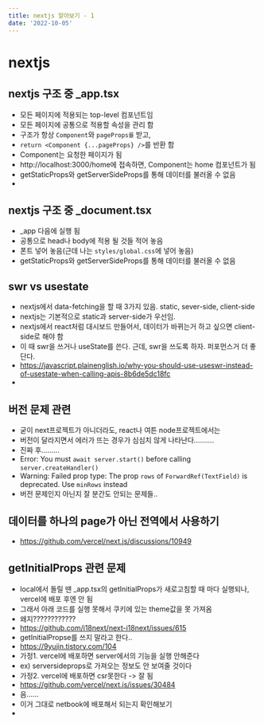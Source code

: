 ```yaml
---
title: nextjs 알아보기 - 1
date: '2022-10-05'
---
```


# nextjs

## nextjs 구조 중 _app.tsx
- 모든 페이지에 적용되는 top-level 컴포넌트임
- 모든 페이지에 공통으로 적용할 속성을 관리 함
- 구조가 항상 `Component`와 `pageProps를` 받고, 
- `return <Component {...pageProps} />`를 반환 함
- Component는 요청한 페이지가 됨
- http://localhost:3000/home에 접속하면, Component는 home 컴포넌트가 됨
- getStaticProps와 getServerSideProps를 통해 데이터를 불러올 수 없음
- 
## nextjs 구조 중 _document.tsx
- _app 다음에 실행 됨
- 공통으로 head나 body에 적용 될 것들 적어 놓음
- 폰트 넣어 놓음(근데 나는 `styles/global.css`에 넣어 놓음)
- getStaticProps와 getServerSideProps를 통해 데이터를 불러올 수 없음

## swr vs usestate
- nextjs에서 data-fetching을 할 때 3가지 있음. static, sever-side, client-side
- nextjs는 기본적으로 static과 server-side가 우선임.
- nextjs에서 react처럼 대시보드 만들어서, 데이터가 바뀌는거 하고 싶으면 client-side로 해야 함
- 이 때 swr을 쓰거나 useState를 쓴다. 근데, swr을 쓰도록 하자. 퍼포먼스거 더 좋단다.
- https://javascript.plainenglish.io/why-you-should-use-useswr-instead-of-usestate-when-calling-apis-8b6de5dc18fc
- 


## 버전 문제 관련
- 굳이 next프로젝트가 아니더라도, react나 여튼 node프로젝트에서는
- 버전이 달라지면서 에러가 뜨는 경우가 심심치 않게 나타난다..........
- 진짜 후......... 
- Error: You must `await server.start()` before calling `server.createHandler()`
- Warning: Failed prop type: The prop `rows` of `ForwardRef(TextField)` is deprecated. Use `minRows` instead
- 버전 문제인지 아닌지 잘 분간도 안되는 문제들..

## 데이터를 하나의 page가 아닌 전역에서 사용하기
- https://github.com/vercel/next.js/discussions/10949

## getInitialProps 관련 문제
- local에서 돌릴 땐 _app.tsx의 getInitialProps가 새로고침할 때 마다 실행되나, vercel에 배포 후엔 안 됨
- 그래서 아래 코드를 실행 못해서 쿠키에 있는 theme값을 못 가져옴
- 왜지????????????
- https://github.com/i18next/next-i18next/issues/615
- getInitialPropse를 쓰지 말라고 한다..
- https://9yujin.tistory.com/104
- 가정1. vercel에 배포하면 server에서의 기능을 실행 안해준다
- ex) serversideprops로 가져오는 정보도 안 보여줄 것이다
- 가정2. vercel에 배포하면 csr못한다 -> 잘 됨
- https://github.com/vercel/next.js/issues/30484
- 음......
- 이거 그대로 netbook에 배포해서 되는지 확인해보기
- 